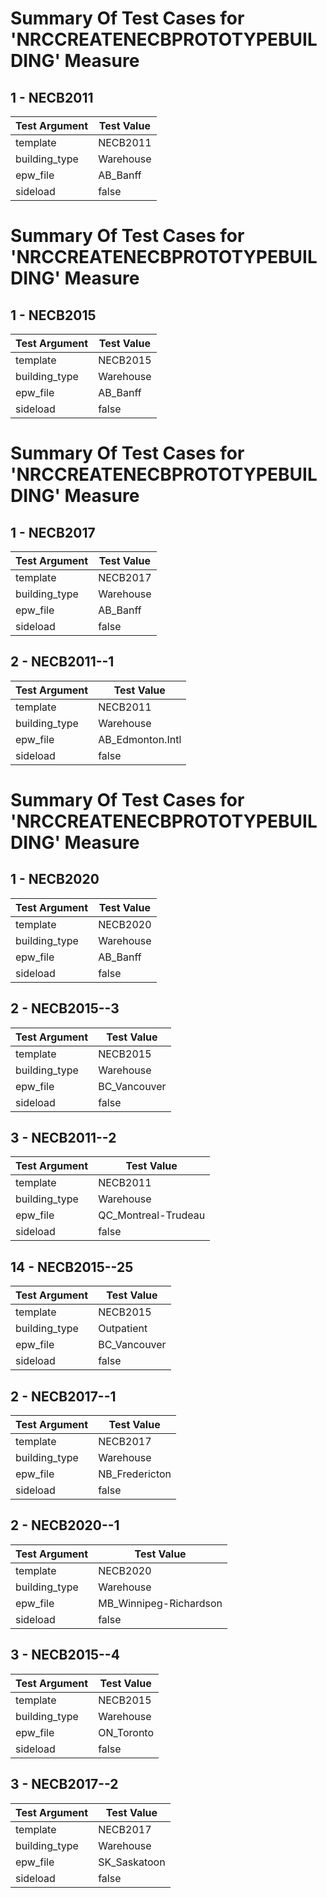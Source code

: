 # Summary Of Test Cases for 'NRCCREATENECBPROTOTYPEBUILDING' Measure
 
## 1 - NECB2011
| Test Argument | Test Value |
| ------------- | ---------- |
| template |NECB2011 |
| building_type |Warehouse |
| epw_file |AB_Banff |
| sideload |false |
 
# Summary Of Test Cases for 'NRCCREATENECBPROTOTYPEBUILDING' Measure
 
## 1 - NECB2015
| Test Argument | Test Value |
| ------------- | ---------- |
| template |NECB2015 |
| building_type |Warehouse |
| epw_file |AB_Banff |
| sideload |false |
 
# Summary Of Test Cases for 'NRCCREATENECBPROTOTYPEBUILDING' Measure
 
## 1 - NECB2017
| Test Argument | Test Value |
| ------------- | ---------- |
| template |NECB2017 |
| building_type |Warehouse |
| epw_file |AB_Banff |
| sideload |false |
 
## 2 - NECB2011--1
| Test Argument | Test Value |
| ------------- | ---------- |
| template |NECB2011 |
| building_type |Warehouse |
| epw_file |AB_Edmonton.Intl |
| sideload |false |
 
# Summary Of Test Cases for 'NRCCREATENECBPROTOTYPEBUILDING' Measure
 
## 1 - NECB2020
| Test Argument | Test Value |
| ------------- | ---------- |
| template |NECB2020 |
| building_type |Warehouse |
| epw_file |AB_Banff |
| sideload |false |
 
## 2 - NECB2015--3
| Test Argument | Test Value |
| ------------- | ---------- |
| template |NECB2015 |
| building_type |Warehouse |
| epw_file |BC_Vancouver |
| sideload |false |
 
## 3 - NECB2011--2
| Test Argument | Test Value |
| ------------- | ---------- |
| template |NECB2011 |
| building_type |Warehouse |
| epw_file |QC_Montreal-Trudeau |
| sideload |false |
 
## 14 - NECB2015--25
| Test Argument | Test Value |
| ------------- | ---------- |
| template |NECB2015 |
| building_type |Outpatient |
| epw_file |BC_Vancouver |
| sideload |false |
 
## 2 - NECB2017--1
| Test Argument | Test Value |
| ------------- | ---------- |
| template |NECB2017 |
| building_type |Warehouse |
| epw_file |NB_Fredericton |
| sideload |false |
 
## 2 - NECB2020--1
| Test Argument | Test Value |
| ------------- | ---------- |
| template |NECB2020 |
| building_type |Warehouse |
| epw_file |MB_Winnipeg-Richardson |
| sideload |false |
 
## 3 - NECB2015--4
| Test Argument | Test Value |
| ------------- | ---------- |
| template |NECB2015 |
| building_type |Warehouse |
| epw_file |ON_Toronto |
| sideload |false |
 
## 3 - NECB2017--2
| Test Argument | Test Value |
| ------------- | ---------- |
| template |NECB2017 |
| building_type |Warehouse |
| epw_file |SK_Saskatoon |
| sideload |false |
 
